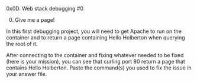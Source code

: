 0x0D. Web stack debugging #0

0. Give me a page!

In this first debugging project, you will need to get Apache to run on the container and to return a page containing Hello Holberton when querying the root of it.

After connecting to the container and fixing whatever needed to be fixed (here is your mission), you can see that curling port 80 return a page that contains Hello Holberton. Paste the command(s) you used to fix the issue in your answer file.

